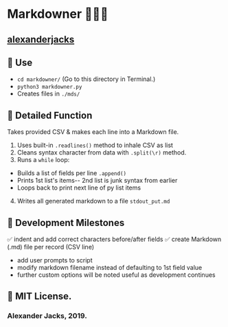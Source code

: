 # Markdowner 🔪🔠🐍
## [alexanderjacks](https://github.com/alexanderjacks)

## 🛵 Use
- ```cd markdowner/``` (Go to this directory in Terminal.)
- ```python3 markdowner.py```
- Creates files in ```./mds/```

## 🔬 Detailed Function
Takes provided CSV & makes each line into a Markdown file.
1. Uses built-in ```.readlines()``` method to inhale CSV as list
2. Cleans syntax character from data with ```.split(\r)``` method.
3. Runs a ```while``` loop: 
* Builds a list of fields per line  ```.append()```
* Prints 1st list's items-- 2nd list is junk syntax from earlier
* Loops back to print next line of py list items
4. Writes all generated markdown to a file ```stdout_put.md```

## 🚩 Development Milestones
✅ indent and add correct characters before/after fields
✅ create Markdown (.md) file per record (CSV line)

* add user prompts to script
* modify markdown filename instead of defaulting to 1st field value
* further custom options will be noted useful as development continues

## 📝 MIT License.
### Alexander Jacks, 2019.
